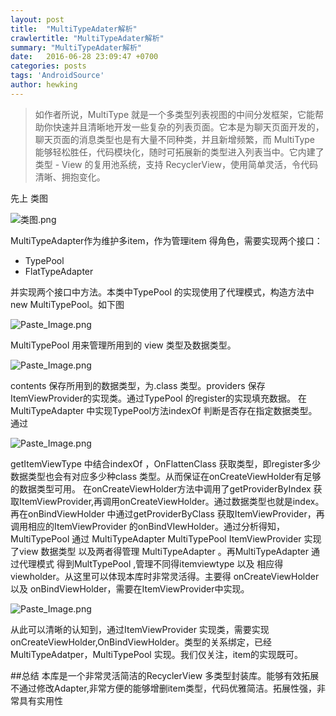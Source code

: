```yaml
---
layout: post
title:  "MultiTypeAdater解析"
crawlertitle: "MultiTypeAdater解析"
summary: "MultiTypeAdater解析"
date:   2016-06-28 23:09:47 +0700
categories: posts
tags: 'AndroidSource'
author: hewking
---
```

> 如作者所说，MultiType 就是一个多类型列表视图的中间分发框架，它能帮助你快速并且清晰地开发一些复杂的列表页面。它本是为聊天页面开发的，聊天页面的消息类型也是有大量不同种类，并且新增频繁，而 MultiType 能够轻松胜任，代码模块化，随时可拓展新的类型进入列表当中。它内建了 类型 - View 的复用池系统，支持 RecyclerView，使用简单灵活，令代码清晰、拥抱变化。

先上 类图

![类图.png](http://upload-images.jianshu.io/upload_images/1394860-53563be176d5a5b8.png?imageMogr2/auto-orient/strip%7CimageView2/2/w/1240)

MultiTypeAdapter作为维护多item，作为管理item 得角色，需要实现两个接口：
- TypePool
-  FlatTypeAdapter

并实现两个接口中方法。本类中TypePool 的实现使用了代理模式，构造方法中new MultiTypePool。如下图

![Paste_Image.png](http://upload-images.jianshu.io/upload_images/1394860-ebbb7bfef49e7349.png?imageMogr2/auto-orient/strip%7CimageView2/2/w/1240)

MultiTypePool 用来管理所用到的 view 类型及数据类型。

![Paste_Image.png](http://upload-images.jianshu.io/upload_images/1394860-43cda4bf69e2e02f.png?imageMogr2/auto-orient/strip%7CimageView2/2/w/1240)

contents 保存所用到的数据类型，为.class 类型。providers 保存ItemViewProvider的实现类。通过TypePool 的register的实现填充数据。
      在MultiTypeAdapter 中实现TypePool方法indexOf 判断是否存在指定数据类型。通过

![Paste_Image.png](http://upload-images.jianshu.io/upload_images/1394860-b691d5195084e65a.png?imageMogr2/auto-orient/strip%7CimageView2/2/w/1240)

getItemViewType 中结合indexOf ，OnFlattenClass 获取类型，即register多少数据类型也会有对应多少种class 类型。从而保证在onCreateViewHolder有足够的数据类型可用。
在onCreateViewHolder方法中调用了getProviderByIndex 获取ItemViewProvider,再调用onCreateViewHolder。通过数据类型也就是index。再在onBindViewHolder 中通过getProviderByClass 获取ItemViewProvider，再调用相应的ItemViewProvider 的onBindVIewHolder。通过分析得知，MultiTypePool 通过 MultiTypeAdapter  MultiTypePool ItemViewProvider 实现了view 数据类型 以及两者得管理 MultiTypeAdapter 。再MultiTypeAdapter 通过代理模式 得到MultTypePool ,管理不同得itemviewtype 以及 相应得 viewholder。从这里可以体现本库时非常灵活得。主要得 onCreateViewHolder 以及 onBindViewHolder，需要在ItemViewProvider中实现。

![Paste_Image.png](http://upload-images.jianshu.io/upload_images/1394860-0765b1212fe4331e.png?imageMogr2/auto-orient/strip%7CimageView2/2/w/1240)

从此可以清晰的认知到，通过ItemViewProvider 实现类，需要实现onCreateViewHolder,OnBindViewHolder。类型的关系绑定，已经MultiTypeAdatper，MultiTypePool 实现。我们仅关注，item的实现既可。

 ##总结
    本库是一个非常灵活简洁的RecyclerView 多类型封装库。能够有效拓展不通过修改Adapter,非常方便的能够增删item类型，代码优雅简洁。拓展性强，非常具有实用性